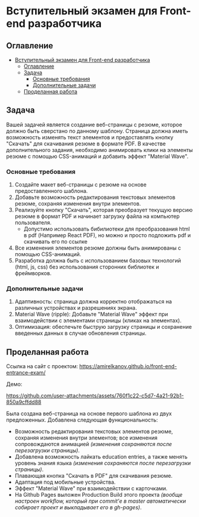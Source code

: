 # Вступительный экзамен для Front-end разработчика

## Оглавление

- [Вступительный экзамен для Front-end разработчика](#вступительный-экзамен-для-front-end-разработчика)
    - [Оглавление](#оглавление)
    - [Задача](#задача)
        - [Основные требования](#основные-требования)
        - [Дополнительные задачи](#дополнительные-задачи)
    - [Проделанная работа](#проделанная-работа)

## Задача

Вашей задачей является создание веб-страницы с резюме, которое должно быть сверстано по данному шаблону. Страница должна иметь возможность изменять текст элементов и предоставлять кнопку "Скачать" для скачивания резюме в формате PDF. В качестве дополнительного задания, необходимо анимировать клики на элементы резюме с помощью CSS-анимаций и добавить эффект "Material Wave".

### Основные требования

1. Создайте макет веб-страницы с резюме на основе предоставленного шаблона.
2. Добавьте возможность редактирования текстовых элементов резюме, сохраняя изменения внутри элементов.
3. Реализуйте кнопку "Скачать", которая преобразует текущую версию резюме в формат PDF и начинает загрузку файла на компьютер пользователя.
    - Допустимо использовать бибилиотеки для преобразования html в pdf (Например React PDF), но можно и просто подложить pdf и скачивать его по ссылке
4. Все изменения элементов резюме должны быть анимированы с помощью CSS-анимаций.
5. Разработка должна быть с использованием базовых технологий (html, js, css) без использования сторонних библиотек и фреймворков.

### Дополнительные задачи

1. Адаптивность: страница должна корректно отображаться на различных устройствах и разрешениях экрана.
2. Material Wave (ripple): Добавьте "Material Wave" эффект при взаимодействии с элементами страницы (кликах на элементах).
3. Оптимизация: обеспечьте быструю загрузку страницы и сохранение введенных данных в случае обновления страницы.

## Проделанная работа

Ссылка на сайт с проектом: https://amirelkanov.github.io/front-end-entrance-exam/

Демо:

https://github.com/user-attachments/assets/760f1c22-c5d7-4a21-92b1-850a9cffdd88

Была создана веб-страница на основе первого шаблона из двух предложенных. Добавлена следующая функциональность:

- Возможность редактирования текстовых элементов резюме, сохраняя изменения внутри элементов; все изменения сопровождаются анимацией _(изменения сохраняются после перезагрузки страницы)_.
- Добавлена возможность лайкать education entries, а также менять уровень знания языка _(изменения сохраняются после перезагрузки страницы)_.
- Плавающая кнопка "Скачать в PDF" для скачивания резюме.
- Адаптация под мобильные устройства.
- Эффект "Material Wave" при взаимодействии с карточками.
- На Github Pages выложен Production Build этого проекта _(вообще настроен workflow, который при commit'е в master автоматически собирает проект и выкладывает его в gh-pages)_.
